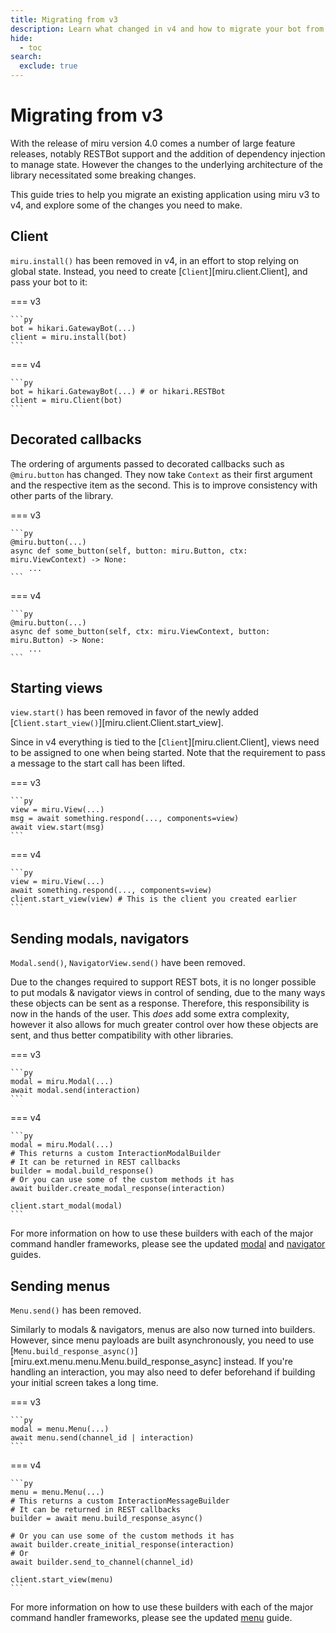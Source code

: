 ```yaml
---
title: Migrating from v3
description: Learn what changed in v4 and how to migrate your bot from v3!
hide:
  - toc
search:
  exclude: true
---
```


# Migrating from v3

With the release of miru version 4.0 comes a number of large feature releases, notably RESTBot support and the addition of dependency injection to manage state. However the changes to the underlying architecture of the library necessitated some breaking changes.

This guide tries to help you migrate an existing application using miru v3 to v4, and explore some of the changes you need to make.

## Client

`miru.install()` has been removed in v4, in an effort to stop relying on global state. Instead, you need to create [`Client`][miru.client.Client], and pass your bot to it:

=== v3

    ```py
    bot = hikari.GatewayBot(...)
    client = miru.install(bot)
    ```

=== v4

    ```py
    bot = hikari.GatewayBot(...) # or hikari.RESTBot
    client = miru.Client(bot)
    ```

## Decorated callbacks

The ordering of arguments passed to decorated callbacks such as `@miru.button` has changed. They now take `Context` as their first argument and the respective item as the second. This is to improve consistency with other parts of the library.

=== v3

    ```py
    @miru.button(...)
    async def some_button(self, button: miru.Button, ctx: miru.ViewContext) -> None:
        ...
    ```

=== v4

    ```py
    @miru.button(...)
    async def some_button(self, ctx: miru.ViewContext, button: miru.Button) -> None:
        ...
    ```

## Starting views

`view.start()` has been removed in favor of the newly added [`Client.start_view()`][miru.client.Client.start_view].

Since in v4 everything is tied to the [`Client`][miru.client.Client], views need to be assigned to one when being started. Note that the requirement to pass a message to the start call has been lifted.

=== v3

    ```py
    view = miru.View(...)
    msg = await something.respond(..., components=view)
    await view.start(msg)
    ```

=== v4

    ```py
    view = miru.View(...)
    await something.respond(..., components=view)
    client.start_view(view) # This is the client you created earlier
    ```

## Sending modals, navigators

`Modal.send()`, `NavigatorView.send()` have been removed.

Due to the changes required to support REST bots, it is no longer possible to put modals & navigator views in control of sending, due to the many ways these objects can be sent as a response. Therefore, this responsibility is now in the hands of the user. This *does* add some extra complexity, however it also allows for much greater control over how these objects are sent, and thus better compatibility with other libraries.

=== v3

    ```py
    modal = miru.Modal(...)
    await modal.send(interaction)
    ```

=== v4

    ```py
    modal = miru.Modal(...)
    # This returns a custom InteractionModalBuilder
    # It can be returned in REST callbacks
    builder = modal.build_response()
    # Or you can use some of the custom methods it has
    await builder.create_modal_response(interaction)

    client.start_modal(modal)
    ```

For more information on how to use these builders with each of the major command handler frameworks, please see the updated [modal](./modals.md) and [navigator](./navigators.md) guides.

## Sending menus

`Menu.send()` has been removed.

Similarly to modals & navigators, menus are also now turned into builders. However, since menu payloads are built asynchronously, you need to use [`Menu.build_response_async()`][miru.ext.menu.menu.Menu.build_response_async] instead. If you're handling an interaction, you may also need to defer beforehand if building your initial screen takes a long time.

=== v3

    ```py
    modal = menu.Menu(...)
    await menu.send(channel_id | interaction)
    ```

=== v4

    ```py
    menu = menu.Menu(...)
    # This returns a custom InteractionMessageBuilder
    # It can be returned in REST callbacks
    builder = await menu.build_response_async()

    # Or you can use some of the custom methods it has
    await builder.create_initial_response(interaction)
    # Or
    await builder.send_to_channel(channel_id)

    client.start_view(menu)
    ```

For more information on how to use these builders with each of the major command handler frameworks, please see the updated [menu](./menus.md) guide.
